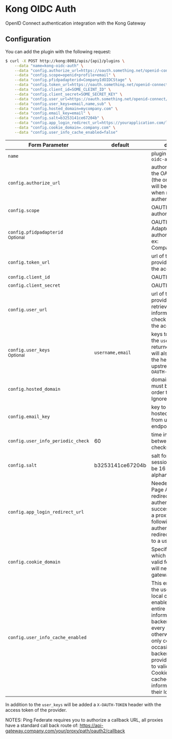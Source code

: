 # Kong OIDC Auth
OpenID Connect authentication integration with the Kong Gateway

## Configuration
You can add the plugin with the following request:

```bash
$ curl -X POST http://kong:8001/apis/{api}/plugins \
    --data "name=kong-oidc-auth" \
    --data "config.authorize_url=https://oauth.something.net/openid-connect/authorize" \
    --data "config.scope=openid+profile+email" \
    --data "config.pfidpadapterid=CompanyIdOIDCStage" \
    --data "config.token_url=https://oauth.something.net/openid-connect/token" \
    --data "config.client_id=SOME_CLEINT_ID" \
    --data "config.client_secret=SOME_SECRET_KEY" \
    --data "config.user_url=https://oauth.something.net/openid-connect/userinfo" \
    --data "config.user_keys=email,name,sub" \
    --data "config.hosted_domain=mycompany.com" \
    --data "config.email_key=email" \
    --data "config.salt=b3253141ce67204b" \
    --data "config.app_login_redirect_url=https://yourapplication.com/loggedin/dashboard" \
    --data "config.cookie_domain=.company.com" \
    --data "config.user_info_cache_enabled=false"
```

| Form Parameter | default | description |
| --- 						| --- | --- |
| `name` 					        | | plugin name `kong-oidc-auth` |
| `config.authorize_url` 	| | authorization url of the OAUTH provider (the one to which you will be redirected when not authenticated) |
| `config.scope` 			    | | OAUTH scope of the authorization request |
| `config.pfidpadapterid` <br /> <small>Optional</small> 	    | | OAUTH PingFederate Adaptor ID of the authorization request ex: CompanyIdOIDCStage |
| `config.token_url` 		  | | url of the Oauth provider to request the access token |
| `config.client_id` 		  | | OAUTH Client Id |
| `config.client_secret` 	| | OAUTH Client Secret |
| `config.user_url` 		  | | url of the oauth provider used to retrieve user information and also check the validity of the access token |
| `config.user_keys` <br /> <small>Optional</small>		| `username,email` | keys to extract from the `user_url` endpoint returned json, they will also be added to the headers of the upstream server as `X-OAUTH-XXX` |
| `config.hosted_domain`  | | domain whose users must belong to in order to get logged in. Ignored if empty |
| `config.email_key` 		  | | key to be checked for hosted domain, taken from userinfo endpoint |
| `config.user_info_periodic_check` 		  | 60 | time in seconds between token checks |
| `config.salt` 		  | b3253141ce67204b | salt for the user session token, must be 16 char alphanumeric |
| `config.app_login_redirect_url` 		  | | Needed for Single Page Applications to redirect after initial authentication successful, otherwise a proxy request following initial authentication would redirect data directly to a users browser! |
| `config.cookie_domain` 		  | | Specify the domain in which this cookie is valid for, realistically will need to match the gateway |
| `config.user_info_cache_enabled` 		  | | This enables storing the userInfo in Kong local cache which enables sending the entire requested user information to the backend service upon every request, otherwise user info only comes back occasionally and backend api service providers are required to validate the EOAuth Cookie Session with cached user information within their logic |

In addition to the `user_keys` will be added a `X-OAUTH-TOKEN` header with the access token of the provider.

NOTES:
Ping Federate requires you to authorize a callback URL, all proxies have a standard call back route of:
https://api-gateway.company.com/your/proxy/path/oauth2/callback
